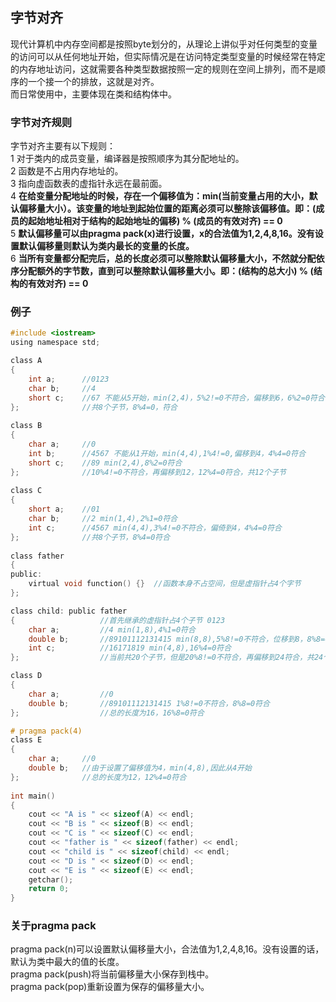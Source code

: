 ## 字节对齐
现代计算机中内存空间都是按照byte划分的，从理论上讲似乎对任何类型的变量的访问可以从任何地址开始，但实际情况是在访问特定类型变量的时候经常在特定的内存地址访问，这就需要各种类型数据按照一定的规则在空间上排列，而不是顺序的一个接一个的排放，这就是对齐。  
而日常使用中，主要体现在类和结构体中。  
### 字节对齐规则
字节对齐主要有以下规则：  
1 对于类内的成员变量，编译器是按照顺序为其分配地址的。   
2 函数是不占用内存地址的。   
3 指向虚函数表的虚指针永远在最前面。   
4 **在给变量分配地址的时候，存在一个偏移值为：min(当前变量占用的大小，默认偏移量大小）。该变量的地址到起始位置的距离必须可以整除该偏移值。即：(成员的起始地址相对于结构的起始地址的偏移) % (成员的有效对齐) == 0**   
5 **默认偏移量可以由pragma pack(x)进行设置，x的合法值为1,2,4,8,16。没有设置默认偏移量则默认为类内最长的变量的长度。**     
6 **当所有变量都分配完后，总的长度必须可以整除默认偏移量大小，不然就分配依序分配额外的字节数，直到可以整除默认偏移量大小。即：(结构的总大小) % (结构的有效对齐) == 0**   
### 例子
```c
#include <iostream>  
using namespace std;   

class A  
{                
	int a;		//0123    
	char b;		//4                    
	short c;	//67 不能从5开始，min(2,4)，5%2!=0不符合，偏移到6，6%2=0符合               
};				//共8个子节，8%4=0，符合               
             
class B                     
{                           
	char a;		//0                          
	int b;		//4567 不能从1开始，min(4,4),1%4!=0,偏移到4，4%4=0符合                                     
	short c;	//89 min(2,4),8%2=0符合                 
};				//10%4!=0不符合，再偏移到12，12%4=0符合，共12个子节                 
                     
class C                
{                 
	short a;	//01                            
	char b;		//2 min(1,4),2%1=0符合               
	int c;		//4567 min(4,4),3%4!=0不符合，偏倚到4，4%4=0符合             
};				//共8个子节，8%4=0符合               
               
class father              
{                           
public:               
	virtual void function() {}	//函数本身不占空间，但是虚指针占4个字节                    
};                                   

class child: public father         
{					//首先继承的虚指针占4个子节 0123                
	char a;			//4 min(1,8),4%1=0符合                            
	double b;		//89101112131415 min(8,8),5%8!=0不符合，位移到8，8%8=0符合，double占8个子节                
	int c;			//16171819 min(4,8),16%4=0符合             
};					//当前共20个子节，但是20%8!=0不符合，再偏移到24符合，共24个子节                         

class D              
{            
	char a;			//0                  
	double b;		//89101112131415 1%8!=0不符合，8%8=0符合          
};					//总的长度为16，16%8=0符合                

# pragma pack(4)           
class E           
{             
	char a;		//0            
	double b;	//由于设置了偏移值为4，min(4,8),因此从4开始            
};				//总的长度为12，12%4=0符合             
             
int main()           
{                        
	cout << "A is " << sizeof(A) << endl;           
	cout << "B is " << sizeof(B) << endl;             
	cout << "C is " << sizeof(C) << endl;            
	cout << "father is " << sizeof(father) << endl;            
	cout << "child is " << sizeof(child) << endl;                    
	cout << "D is " << sizeof(D) << endl;             
	cout << "E is " << sizeof(E) << endl;                             
 	getchar();          
	return 0;           
}          
```           
### 关于pragma pack  
pragma pack(n)可以设置默认偏移量大小，合法值为1,2,4,8,16。没有设置的话，默认为类中最大的值的长度。   
pragma pack(push)将当前偏移量大小保存到栈中。   
pragma pack(pop)重新设置为保存的偏移量大小。   